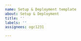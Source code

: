```yaml
---
name: Setup & Deployment template
about: Setup & Deployment
title: ''
labels: ''
assignees: ogc1231

---
```



